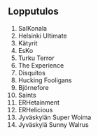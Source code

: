 ## Lopputulos

1. SalKonala
2. Helsinki Ultimate
3. Kätyrit
4. EsKo
5. Turku Terror
6. The Experience
7. Disquitos
8. Hucking Fooligans
9. Björnefore
10. Saints
11. ERHetainment
12. ERHelicious
13. Jyväskylän Super Woima
14. Jyväskylä Sunny Walrus